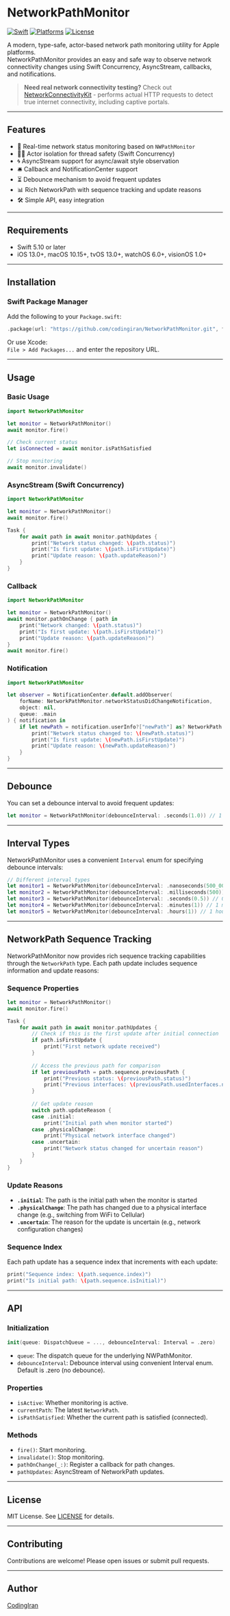 # NetworkPathMonitor

[![Swift](https://img.shields.io/badge/Swift-5.10%2B-orange.svg)](https://swift.org)
[![Platforms](https://img.shields.io/badge/platforms-iOS%20%7C%20macOS%20%7C%20tvOS%20%7C%20watchOS%20%7C%20visionOS-lightgrey.svg)](#requirements)
[![License](https://img.shields.io/badge/license-MIT-lightgrey.svg)](LICENSE)

A modern, type-safe, actor-based network path monitoring utility for Apple platforms.  
NetworkPathMonitor provides an easy and safe way to observe network connectivity changes using Swift Concurrency, AsyncStream, callbacks, and notifications.

> **Need real network connectivity testing?**
Check out [NetworkConnectivityKit](https://github.com/codingiran/NetworkConnectivityKit) - performs actual HTTP requests to detect true internet connectivity, including captive portals.

---

## Features

- 🚦 Real-time network status monitoring based on `NWPathMonitor`
- 🧑‍💻 Actor isolation for thread safety (Swift Concurrency)
- 🌀 AsyncStream support for async/await style observation
- 🛎️ Callback and NotificationCenter support
- ⏳ Debounce mechanism to avoid frequent updates
- 📊 Rich NetworkPath with sequence tracking and update reasons
- 🛠️ Simple API, easy integration

---

## Requirements

- Swift 5.10 or later
- iOS 13.0+, macOS 10.15+, tvOS 13.0+, watchOS 6.0+, visionOS 1.0+

---

## Installation

### Swift Package Manager

Add the following to your `Package.swift`:

```swift
.package(url: "https://github.com/codingiran/NetworkPathMonitor.git", from: "0.1.5")
```

Or use Xcode:  
`File > Add Packages...` and enter the repository URL.

---

## Usage

### Basic Usage

```swift
import NetworkPathMonitor

let monitor = NetworkPathMonitor()
await monitor.fire()

// Check current status
let isConnected = await monitor.isPathSatisfied

// Stop monitoring
await monitor.invalidate()
```

### AsyncStream (Swift Concurrency)

```swift
import NetworkPathMonitor

let monitor = NetworkPathMonitor()
await monitor.fire()

Task {
    for await path in await monitor.pathUpdates {
        print("Network status changed: \(path.status)")
        print("Is first update: \(path.isFirstUpdate)")
        print("Update reason: \(path.updateReason)")
    }
}
```

### Callback

```swift
import NetworkPathMonitor

let monitor = NetworkPathMonitor()
await monitor.pathOnChange { path in
    print("Network changed: \(path.status)")
    print("Is first update: \(path.isFirstUpdate)")
    print("Update reason: \(path.updateReason)")
}
await monitor.fire()
```

### Notification

```swift
import NetworkPathMonitor

let observer = NotificationCenter.default.addObserver(
    forName: NetworkPathMonitor.networkStatusDidChangeNotification,
    object: nil,
    queue: .main
) { notification in
    if let newPath = notification.userInfo?["newPath"] as? NetworkPath {
        print("Network status changed to: \(newPath.status)")
        print("Is first update: \(newPath.isFirstUpdate)")
        print("Update reason: \(newPath.updateReason)")
    }
}
```

---

## Debounce

You can set a debounce interval to avoid frequent updates:

```swift
let monitor = NetworkPathMonitor(debounceInterval: .seconds(1.0)) // 1 second debounce
```

---

## Interval Types

NetworkPathMonitor uses a convenient `Interval` enum for specifying debounce intervals:

```swift
// Different interval types
let monitor1 = NetworkPathMonitor(debounceInterval: .nanoseconds(500_000_000)) // 0.5 seconds
let monitor2 = NetworkPathMonitor(debounceInterval: .milliseconds(500)) // 0.5 seconds
let monitor3 = NetworkPathMonitor(debounceInterval: .seconds(0.5)) // 0.5 seconds
let monitor4 = NetworkPathMonitor(debounceInterval: .minutes(1)) // 1 minute
let monitor5 = NetworkPathMonitor(debounceInterval: .hours(1)) // 1 hour
```

---

## NetworkPath Sequence Tracking

NetworkPathMonitor now provides rich sequence tracking capabilities through the `NetworkPath` type. Each path update includes sequence information and update reasons:

### Sequence Properties

```swift
let monitor = NetworkPathMonitor()
await monitor.fire()

Task {
    for await path in await monitor.pathUpdates {
        // Check if this is the first update after initial connection
        if path.isFirstUpdate {
            print("First network update received")
        }
        
        // Access the previous path for comparison
        if let previousPath = path.sequence.previousPath {
            print("Previous status: \(previousPath.status)")
            print("Previous interfaces: \(previousPath.usedInterfaces.names)")
        }
        
        // Get update reason
        switch path.updateReason {
        case .initial:
            print("Initial path when monitor started")
        case .physicalChange:
            print("Physical network interface changed")
        case .uncertain:
            print("Network status changed for uncertain reason")
        }
    }
}
```

### Update Reasons

- **`.initial`**: The path is the initial path when the monitor is started
- **`.physicalChange`**: The path has changed due to a physical interface change (e.g., switching from WiFi to Cellular)
- **`.uncertain`**: The reason for the update is uncertain (e.g., network configuration changes)

### Sequence Index

Each path update has a sequence index that increments with each update:

```swift
print("Sequence index: \(path.sequence.index)")
print("Is initial path: \(path.sequence.isInitial)")
```

---

## API

### Initialization

```swift
init(queue: DispatchQueue = ..., debounceInterval: Interval = .zero)
```

- `queue`: The dispatch queue for the underlying NWPathMonitor.
- `debounceInterval`: Debounce interval using convenient Interval enum. Default is .zero (no debounce).

### Properties

- `isActive`: Whether monitoring is active.
- `currentPath`: The latest `NetworkPath`.
- `isPathSatisfied`: Whether the current path is satisfied (connected).

### Methods

- `fire()`: Start monitoring.
- `invalidate()`: Stop monitoring.
- `pathOnChange(_:)`: Register a callback for path changes.
- `pathUpdates`: AsyncStream of NetworkPath updates.

---

## License

MIT License. See [LICENSE](LICENSE) for details.

---

## Contributing

Contributions are welcome! Please open issues or submit pull requests.

---

## Author

[CodingIran](https://github.com/codingiran)
